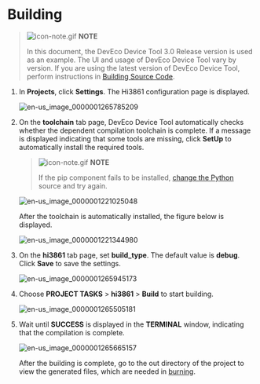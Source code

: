 # Building
> ![icon-note.gif](public_sys-resources/icon-note.gif) **NOTE**
> 
> In this document, the DevEco Device Tool 3.0 Release version is used as an example. The UI and usage of DevEco Device Tool vary by version. If you are using the latest version of DevEco Device Tool, perform instructions in [Building Source Code](https://gitee.com/openharmony/docs/blob/master/en/device-dev/quick-start/quickstart-ide-3861-build.md).

1. In **Projects**, click **Settings**. The Hi3861 configuration page is displayed.

   ![en-us_image_0000001265785209](figures/en-us_image_0000001265785209.png)

2. On the **toolchain** tab page, DevEco Device Tool automatically checks whether the dependent compilation toolchain is complete. If a message is displayed indicating that some tools are missing, click **SetUp** to automatically install the required tools.

   > ![icon-note.gif](public_sys-resources/icon-note.gif) **NOTE**
   >
   > If the pip component fails to be installed, [change the Python](https://device.harmonyos.com/en/docs/documentation/guide/ide-set-python-source-0000001227639986) source and try again.

   ![en-us_image_0000001221025048](figures/en-us_image_0000001221025048.png)

   After the toolchain is automatically installed, the figure below is displayed.

   ![en-us_image_0000001221344980](figures/en-us_image_0000001221344980.png)

3. On the **hi3861** tab page, set **build_type**. The default value is **debug**. Click **Save** to save the settings.

   ![en-us_image_0000001265945173](figures/en-us_image_0000001265945173.png)

4. Choose **PROJECT TASKS** > **hi3861** > **Build** to start building.

   ![en-us_image_0000001265505181](figures/en-us_image_0000001265505181.png)

5. Wait until **SUCCESS** is displayed in the **TERMINAL** window, indicating that the compilation is complete.

   ![en-us_image_0000001265665157](figures/en-us_image_0000001265665157.png)

   After the building is complete, go to the out directory of the project to view the generated files, which are needed in [burning](https://device.harmonyos.com/en/docs/documentation/guide/ide-hi3861-upload-0000001051668683).
